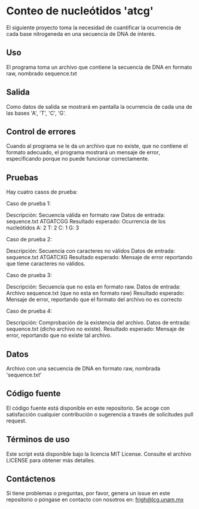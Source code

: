 # Conteo de nucleótidos 'atcg'

El siguiente proyecto toma la necesidad de cuantificar la ocurrencia de cada base nitrogeneda en una secuencia de DNA de interés. 

## Uso

El programa toma un archivo que contiene la secuencia de DNA en formato raw, nombrado sequence.txt

## Salida

Como datos de salida se mostrará en pantalla la ocurrencia de cada una de las bases 'A', 'T', 'C', 'G'. 

## Control de errores

Cuando al programa se le da un archivo que no existe, que no contiene el formato adecuado, el programa mostrará un mensaje de error, especificando porque no puede funcionar correctamente.

## Pruebas

Hay cuatro casos de prueba: 

Caso de prueba 1:

Descripción: Secuencia válida en formato raw
Datos de entrada: sequence.txt ATGATCGG
Resultado esperado: Ocurrencia de los nucleótidos A: 2 T: 2 C: 1 G: 3

Caso de prueba 2:

Descripción: Secuencia con caracteres no válidos
Datos de entrada: sequence.txt ATGATCXG
Resultado esperado: Mensaje de error reportando que tiene caracteres no válidos.

Caso de prueba 3:

Descripción: Secuencia que no esta en formato raw.
Datos de entrada: Archivo sequence.txt (que no esta en formato raw)
Resultado esperado: Mensaje de error, reportando que el formato del archivo no es correcto

Caso de prueba 4:

Descripción: Comprobación de la existencia del archivo.
Datos de entrada: sequence.txt (dicho archivo no existe).
Resultado esperado: Mensaje de error, reportando que no existe tal archivo.


## Datos

Archivo con una secuencia de DNA en formato raw, nombrada 'sequence.txt'


## Código fuente

El código fuente está disponible en este repositorio. Se acoge con satisfacción cualquier contribución 
o sugerencia a través de solicitudes pull request.

## Términos de uso

Este script está disponible bajo la licencia MIT License. Consulte el archivo LICENSE para 
obtener más detalles.

## Contáctenos

Si tiene problemas o preguntas, por favor, genera un issue en este repositorio o póngase en contacto 
con nosotros en: frigh@lcg.unam.mx

